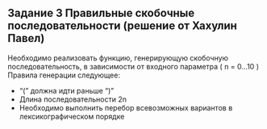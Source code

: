 ## Задание 3 Правильные скобочные последовательности (решение от Хахулин Павел)

Необходимо реализовать функцию, генерирующую скобочную последовательность, в зависимости от входного параметра ( n = 0...10 )
Правила генерации следующее:
- “(” должна идти раньше “)”
- Длина последовательности 2n
- Необходимо выполнить перебор всевозможных вариантов в лексикографическом порядке